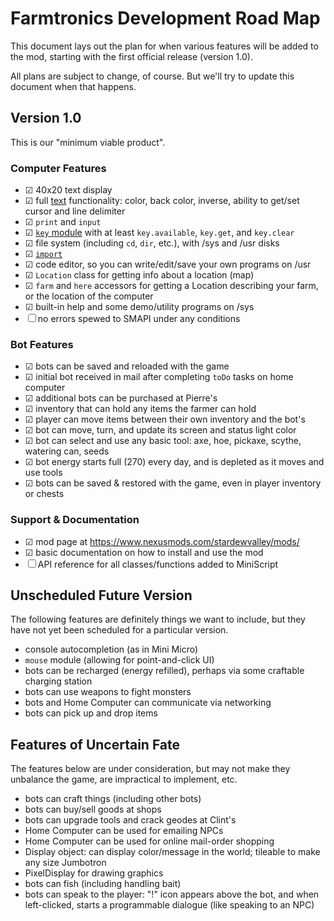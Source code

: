 # Farmtronics Development Road Map

This document lays out the plan for when various features will be added to the mod, starting with the first official release (version 1.0).

All plans are subject to change, of course.  But we'll try to update this document when that happens.

## Version 1.0

This is our "minimum viable product".

### Computer Features
- ☑ 40x20 text display
- ☑ full [text](https://miniscript.org/wiki/TextDisplay) functionality: color, back color, inverse, ability to get/set cursor and line delimiter
- ☑ `print` and `input`
- ☑ [`key` module](https://miniscript.org/wiki/Key) with at least `key.available`, `key.get`, and `key.clear`
- ☑ file system (including `cd`, `dir`, etc.), with /sys and /usr disks
- ☑ [`import`](https://miniscript.org/wiki/Import)
- ☑ code editor, so you can write/edit/save your own programs on /usr
- ☑ `Location` class for getting info about a location (map)
- ☑ `farm` and `here` accessors for getting a Location describing your farm, or the location of the computer
- ☑ built-in help and some demo/utility programs on /sys
- ☐ no errors spewed to SMAPI under any conditions

### Bot Features
- ☑ bots can be saved and reloaded with the game
- ☑ initial bot received in mail after completing `toDo` tasks on home computer
- ☑ additional bots can be purchased at Pierre's
- ☑ inventory that can hold any items the farmer can hold
- ☑ player can move items between their own inventory and the bot's
- ☑ bot can move, turn, and update its screen and status light color
- ☑ bot can select and use any basic tool: axe, hoe, pickaxe, scythe, watering can, seeds
- ☑ bot energy starts full (270) every day, and is depleted as it moves and use tools
- ☑ bots can be saved & restored with the game, even in player inventory or chests

### Support & Documentation
- ☑ mod page at https://www.nexusmods.com/stardewvalley/mods/
- ☑ basic documentation on how to install and use the mod
- ☐ API reference for all classes/functions added to MiniScript

## Unscheduled Future Version

The following features are definitely things we want to include, but they have not yet been scheduled for a particular version.

- console autocompletion (as in Mini Micro)
- `mouse` module (allowing for point-and-click UI)
- bots can be recharged (energy refilled), perhaps via some craftable charging station
- bots can use weapons to fight monsters
- bots and Home Computer can communicate via networking
- bots can pick up and drop items

## Features of Uncertain Fate

The features below are under consideration, but may not make they unbalance the game, are impractical to implement, etc.

- bots can craft things (including other bots)
- bots can buy/sell goods at shops
- bots can upgrade tools and crack geodes at Clint's
- Home Computer can be used for emailing NPCs
- Home Computer can be used for online mail-order shopping
- Display object: can display color/message in the world; tileable to make any size Jumbotron
- PixelDisplay for drawing graphics
- bots can fish (including handling bait)
- bots can speak to the player: "!" icon appears above the bot, and when left-clicked, starts a programmable dialogue (like speaking to an NPC)
  
